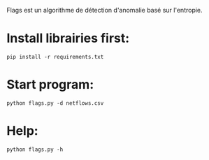 Flags est un algorithme de détection d'anomalie basé sur l'entropie.

# Install librairies first:
    pip install -r requirements.txt


# Start program:
    python flags.py -d netflows.csv


# Help:
    python flags.py -h
